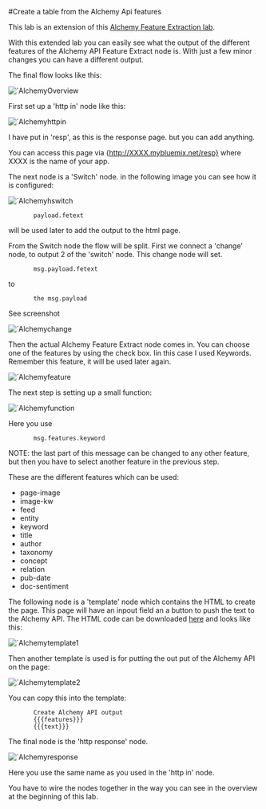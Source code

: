 #Create a table from the Alchemy Api features

This lab is an extension of this [Alchemy Feature Extraction lab](../../watson_services_labs/alchemy_api_feature_extraction/lab_alchemy_api_feature_extraction.md).
           

With this extended lab you can easily see what the output of the different features of the Alchemy API Feature Extract node is.
With just a few minor changes you can have a different output.

The final flow looks like this:

![`AlchemyOverview](images/AApi_table_overview.jpg)

First set up a 'http in' node like this:

![`Alchemyhttpin](images/AApi_table_hhtpin.jpg)

I have put in 'resp', as this is the response page. but you can add anything.

You can access this page via {http://XXXX.mybluemix.net/resp} where XXXX is the name of your app.

The next node is a 'Switch' node. in the following image you can see how it is configured:

![`Alchemyhswitch](images/AApi_table_switch.jpg)

           payload.fetext 

will be used later to add the output to the html page.

From the Switch node the flow will be split. First we connect a 'change' node, to output 2 of the 'switch' node. This change node will set.

           msg.payload.fetext
to

           the msg.payload
See screenshot

![`Alchemychange](images/AApi_table_change.jpg)

Then the actual Alchemy Feature Extract node comes in. You can choose one of the features by using the check box. Iin this case I used Keywords. Remember this feature, it will be used later again.

![`Alchemyfeature](images/AApi_table_feature.jpg)

The next step is setting up a small function:

![`Alchemyfunction](images/AApi_table_function.jpg)

Here you use 

           msg.features.keyword

NOTE: the last part of this message can be changed to any other feature, but then you have to select another feature in the previous step.

These are the different features which can be used:
- page-image
- image-kw
- feed
- entity
- keyword
- title
- author
- taxonomy
- concept
- relation
- pub-date
- doc-sentiment

The following node is a 'template' node which contains the HTML to create the page. This page will have an inpout field an a button to push the text to the Alchemy API.
The HTML code can be downloaded [here](AApi_table_template1.txt) and looks like this:

![`Alchemytemplate1](images/AApi_table_template1.jpg)

Then another template is used is for putting the out put of the Alchemy API on the page:

![`Alchemytemplate2](images/AApi_table_template2.jpg)

You can copy this into the template:

           Create Alchemy API output
           {{{features}}}
           {{{text}}}
           
The final node is the 'http response' node.

![`Alchemyresponse](images/AApi_table_httpresponse.jpg)

Here you use the same name as you used in the 'http in' node.

You have to wire the nodes together in the way you can see in the overview at the beginning of this lab.





